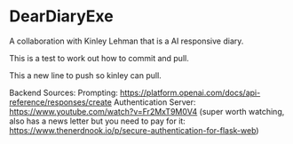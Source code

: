 # DearDiaryExe
A collaboration with Kinley Lehman that is a AI responsive diary.

This is a test to work out how to commit and pull.

This a new line to push so kinley can pull.

Backend Sources: 
Prompting: https://platform.openai.com/docs/api-reference/responses/create
Authentication Server: https://www.youtube.com/watch?v=Fr2MxT9M0V4 (super worth watching, also has a news letter but you need to pay for it: https://www.thenerdnook.io/p/secure-authentication-for-flask-web)
